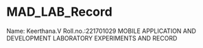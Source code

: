 # MAD_LAB_Record
Name: Keerthana.V Roll.no.:221701029    MOBILE APPLICATION AND DEVELOPMENT LABORATORY EXPERIMENTS AND RECORD

